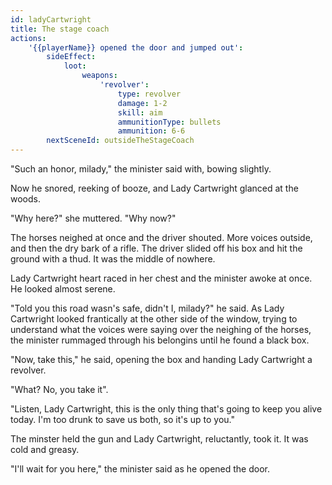 ```yaml
---
id: ladyCartwright
title: The stage coach
actions:
    '{{playerName}} opened the door and jumped out':
        sideEffect:
            loot:
                weapons:
                    'revolver':
                        type: revolver
                        damage: 1-2
                        skill: aim
                        ammunitionType: bullets
                        ammunition: 6-6
        nextSceneId: outsideTheStageCoach
---
```


"Such an honor, milady," the minister said with, bowing slightly.

Now he snored, reeking of booze, and Lady Cartwright glanced at the woods.

"Why here?" she muttered. "Why now?"

The horses neighed at once and the driver shouted. More voices outside, and then the dry bark of a rifle. The driver slided off his box and hit the ground with a thud. It was the middle of nowhere.

Lady Cartwright heart raced in her chest and the minister awoke at once. He looked almost serene.

"Told you this road wasn's safe, didn't I, milady?" he said. As Lady Cartwright looked frantically at the other side of the window, trying to understand what the voices were saying over the neighing of the horses, the minister rummaged through his belongins until he found a black box.

"Now, take this," he said, opening the box and handing Lady Cartwright a revolver.

"What? No, you take it".

"Listen, Lady Cartwright, this is the only thing that's going to keep you alive today. I'm too drunk to save us both, so it's up to you."

The minster held the gun and Lady Cartwright, reluctantly, took it. It was cold and greasy.

"I'll wait for you here," the minister said as he opened the door.
